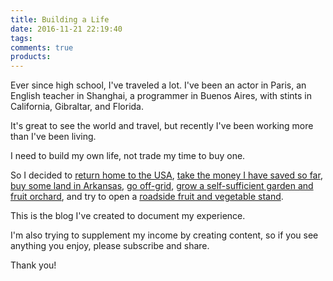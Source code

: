 ```yaml
---
title: Building a Life
date: 2016-11-21 22:19:40
tags:
comments: true
products:
---
```

Ever since high school, I've traveled a lot.  I've been an actor in Paris, an English teacher in Shanghai, a programmer in Buenos Aires, with stints in California, Gibraltar, and Florida.

It's great to see the world and travel, but recently I've been working more than I've been living.

I need to build my own life, not trade my time to buy one.

So I decided to [return home to the USA](/tags/heading-home/), [take the money I have saved so far](/finances/), [buy some land in Arkansas](/tags/land), [go off-grid](/tags/homestead), [grow a self-sufficient garden and fruit orchard](/tags/gardening), and try to open a [roadside fruit and vegetable stand](/tags/fruit-stand).

This is the blog I've created to document my experience.

I'm also trying to supplement my income by creating content, so if you see anything you enjoy, please subscribe and share.

Thank you!

